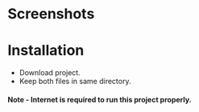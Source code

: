 <h1>Screenshots</h1>

<h1>Installation</h1>

<ul>

<li>Download project.</li>
<li>Keep both files in same directory.</li>

</ul>

<h4>Note - Internet is required to run this project properly.</h4>
